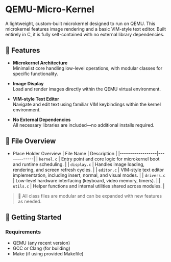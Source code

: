 # QEMU-Micro-Kernel

A lightweight, custom-built microkernel designed to run on QEMU. This microkernel features image rendering and a basic VIM-style text editor. Built entirely in C, it is fully self-contained with no external library dependencies.

## 🧠 Features

- **Microkernel Architecture**  
  Minimalist core handling low-level operations, with modular classes for specific functionality.

- **Image Display**  
  Load and render images directly within the QEMU virtual environment.

- **VIM-style Text Editor**  
  Navigate and edit text using familiar VIM keybindings within the kernel environment.

- **No External Dependencies**  
  All necessary libraries are included—no additional installs required.

## 📁 File Overview
- Place Holder Overview
| File Name         | Description |
|------------------|-------------|
| `kernel.c`        | Entry point and core logic for microkernel boot and runtime scheduling. |
| `display.c`       | Handles image loading, rendering, and screen refresh cycles. |
| `editor.c`        | VIM-style text editor implementation, including insert, normal, and visual modes. |
| `drivers.c`       | Low-level hardware interfacing (keyboard, video memory, timers). |
| `utils.c`         | Helper functions and internal utilities shared across modules. |

> 🔧 All class files are modular and can be expanded with new features as needed.

## 🚀 Getting Started

### Requirements

- QEMU (any recent version)
- GCC or Clang (for building)
- Make (if using provided Makefile)
